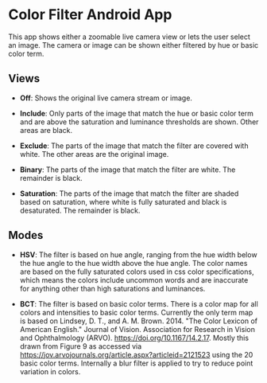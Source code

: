 Color Filter Android App
========================

This app shows either a zoomable live camera view or lets the user select an image. 
The camera or image can be shown either filtered by hue or basic color term.

Views
-----

- **Off**: Shows the original live camera stream or image.

- **Include**: Only parts of the image that match the hue or basic color term and
  are above the saturation and luminance thresholds are shown.  Other areas are
  black.

- **Exclude**: The parts of the image that match the filter are covered with white.
  The other areas are the original image.

- **Binary**: The parts of the image that match the filter are white.  The remainder
  is black.

- **Saturation**: The parts of the image that match the filter are shaded based on
  saturation, where white is fully saturated and black is desaturated.  The
  remainder is black.

Modes
-----

- **HSV**: The filter is based on hue angle, ranging from the hue width below the
  hue angle to the hue width above the hue angle.  The color names are based on the
  fully saturated colors used in css color specifications, which means the colors
  include uncommon words and are inaccurate for anything other than high saturations
  and luminances.

- **BCT**: The filter is based on basic color terms.  There is a color map for all
  colors and intensities to basic color terms.  Currently the only term map is based
  on Lindsey, D. T., and A. M. Brown. 2014. "The Color Lexicon of American
  English." Journal of Vision. Association for Research in Vision and
  Ophthalmology (ARVO). https://doi.org/10.1167/14.2.17.  Mostly this drawn from 
  Figure 9 as accessed via https://jov.arvojournals.org/article.aspx?articleid=2121523
  using the 20 basic color terms.  Internally a blur filter is applied to try to
  reduce point variation in colors.
